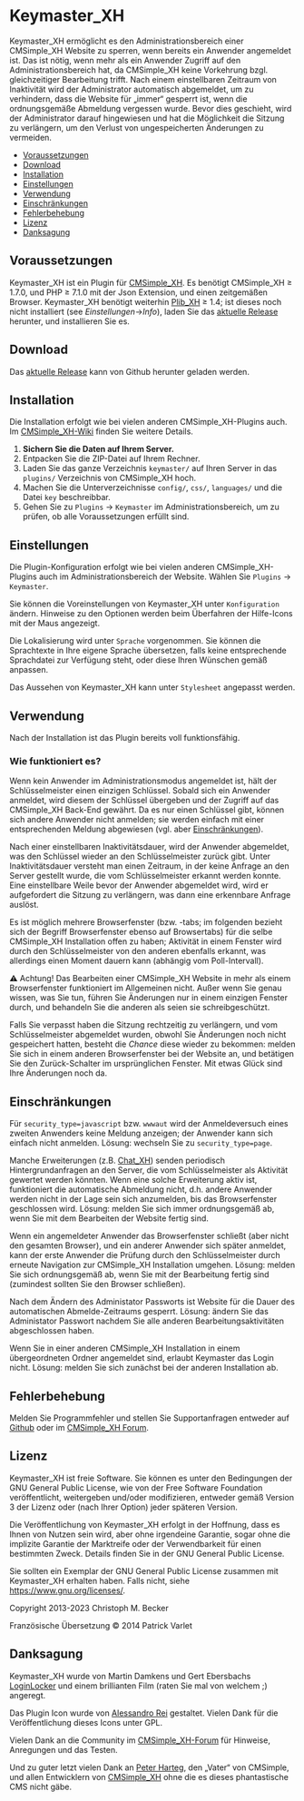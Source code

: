 # Keymaster_XH

Keymaster_XH ermöglicht es den Administrationsbereich einer
CMSimple_XH Website zu sperren, wenn bereits ein Anwender
angemeldet ist. Das ist nötig, wenn mehr als ein Anwender Zugriff
auf den Administrationsbereich hat, da CMSimple_XH keine
Vorkehrung bzgl. gleichzeitiger Bearbeitung trifft. Nach einem
einstellbaren Zeitraum von Inaktivität wird der Administrator
automatisch abgemeldet, um zu verhindern, dass die Website für
„immer“ gesperrt ist, wenn die ordnungsgemäße Abmeldung vergessen
wurde. Bevor dies geschieht, wird der Administrator darauf
hingewiesen und hat die Möglichkeit die Sitzung zu verlängern, um
den Verlust von ungespeicherten Änderungen zu vermeiden.

- [Voraussetzungen](#voraussetzungen)
- [Download](#download)
- [Installation](#installation)
- [Einstellungen](#einstellungen)
- [Verwendung](#verwendung)
- [Einschränkungen](#einschränkungen)
- [Fehlerbehebung](#fehlerbehebung)
- [Lizenz](#lizenz)
- [Danksagung](#danksagung)

## Voraussetzungen

Keymaster_XH ist ein Plugin für [CMSimple_XH](https://cmsimple-xh.org/de/).
Es benötigt CMSimple_XH ≥ 1.7.0,
und PHP ≥ 7.1.0 mit der Json Extension, und einen zeitgemäßen Browser.
Keymaster_XH benötigt weiterhin [Plib_XH](https://github.com/cmb69/plib_xh) ≥ 1.4;
ist dieses noch nicht installiert (see *Einstellungen*→*Info*),
laden Sie das [aktuelle Release](https://github.com/cmb69/plib_xh/releases/latest)
herunter, und installieren Sie es.


## Download

Das [aktuelle Release](https://github.com/cmb69/keymaster_xh/releases/latest)
kann von Github herunter geladen werden.

## Installation

Die Installation erfolgt wie bei vielen anderen
CMSimple_XH-Plugins auch. Im
[CMSimple_XH-Wiki](https://wiki.cmsimple-xh.org/doku.php/de:installation#plugins)
finden Sie weitere Details.

1. **Sichern Sie die Daten auf Ihrem Server.**
1. Entpacken Sie die ZIP-Datei auf Ihrem Rechner.
1. Laden Sie das ganze Verzeichnis `keymaster/` auf Ihren Server in das
   `plugins/` Verzeichnis von CMSimple_XH  hoch.
1. Machen Sie die Unterverzeichnisse `config/`, `css/`, `languages/`
   und die Datei `key` beschreibbar.
1. Gehen Sie zu `Plugins` → `Keymaster` im Administrationsbereich,
   um zu prüfen, ob alle Voraussetzungen erfüllt sind.

## Einstellungen

Die Plugin-Konfiguration erfolgt wie bei vielen anderen
CMSimple_XH-Plugins auch im Administrationsbereich der Website.
Wählen Sie `Plugins` → `Keymaster`.

Sie können die Voreinstellungen von Keymaster_XH unter
`Konfiguration` ändern. Hinweise zu den Optionen werden beim
Überfahren der Hilfe-Icons mit der Maus angezeigt.

Die Lokalisierung wird unter `Sprache` vorgenommen. Sie können die
Sprachtexte in Ihre eigene Sprache übersetzen, falls keine
entsprechende Sprachdatei zur Verfügung steht, oder diese Ihren
Wünschen gemäß anpassen.

Das Aussehen von Keymaster_XH kann unter `Stylesheet` angepasst werden.

## Verwendung

Nach der Installation ist das Plugin bereits voll funktionsfähig.

### Wie funktioniert es?

Wenn kein Anwender im Administrationsmodus angemeldet ist, hält
der Schlüsselmeister einen einzigen Schlüssel. Sobald sich ein
Anwender anmeldet, wird diesem der Schlüssel übergeben und der
Zugriff auf das CMSimple_XH Back-End gewährt. Da es nur einen
Schlüssel gibt, können sich andere Anwender nicht anmelden; sie
werden einfach mit einer entsprechenden Meldung abgewiesen (vgl.
aber [Einschränkungen](#einschränkungen)).

Nach einer einstellbaren Inaktivitätsdauer, wird der Anwender
abgemeldet, was den Schlüssel wieder an den Schlüsselmeister
zurück gibt. Unter Inaktivitätsdauer versteht man einen Zeitraum,
in der keine Anfrage an den Server gestellt wurde, die vom
Schlüsselmeister erkannt werden konnte. Eine einstellbare Weile
bevor der Anwender abgemeldet wird, wird er aufgefordert die
Sitzung zu verlängern, was dann eine erkennbare Anfrage auslöst.

Es ist möglich mehrere Browserfenster (bzw. -tabs; im folgenden
bezieht sich der Begriff Browserfenster ebenso auf Browsertabs)
für die selbe CMSimple_XH Installation offen zu haben; Aktivität
in einem Fenster wird durch den Schlüsselmeister von den anderen
ebenfalls erkannt, was allerdings einen Moment dauern kann
(abhängig vom Poll-Intervall).

⚠ Achtung! Das Bearbeiten einer CMSimple_XH Website in mehr als
einem Browserfenster funktioniert im Allgemeinen nicht. Außer wenn
Sie genau wissen, was Sie tun, führen Sie Änderungen nur in einem
einzigen Fenster durch, und behandeln Sie die anderen als seien
sie schreibgeschützt.

Falls Sie verpasst haben die Sitzung rechtzeitig zu verlängern,
und vom Schlüsselmeister abgemeldet wurden, obwohl Sie Änderungen
noch nicht gespeichert hatten, besteht die *Chance* diese wieder
zu bekommen: melden Sie sich in einem anderen Browserfenster bei
der Website an, und betätigen Sie den Zurück-Schalter im
ursprünglichen Fenster. Mit etwas Glück sind Ihre Änderungen noch
da.

## Einschränkungen

Für `security_type=javascript` bzw. `wwwaut` wird der
Anmeldeversuch eines zweiten Anwenders keine Meldung anzeigen; der
Anwender kann sich einfach nicht anmelden. Lösung: wechseln Sie zu
`security_type=page`.

Manche Erweiterungen (z.B.
[Chat_XH](https://github.com/cmb69/chat_xh)) senden periodisch
Hintergrundanfragen an den Server, die vom Schlüsselmeister als
Aktivität gewertet werden könnten. Wenn eine solche Erweiterung
aktiv ist, funktioniert die automatische Abmeldung nicht, d.h.
andere Anwender werden nicht in der Lage sein sich anzumelden, bis
das Browserfenster geschlossen wird. Lösung: melden Sie sich immer
ordnungsgemäß ab, wenn Sie mit dem Bearbeiten der Website fertig
sind.

Wenn ein angemeldeter Anwender das Browserfenster schließt (aber
nicht den gesamten Browser), und ein anderer Anwender sich später
anmeldet, kann der erste Anwender die Prüfung durch den
Schlüsselmeister durch erneute Navigation zur CMSimple_XH
Installation umgehen. Lösung: melden Sie sich ordnungsgemäß ab,
wenn Sie mit der Bearbeitung fertig sind (zumindest sollten Sie
den Browser schließen).

Nach dem Ändern des Administator Passworts ist Website für die
Dauer des automatischen Abmelde-Zeitraums gesperrt. Lösung: ändern
Sie das Administator Passwort nachdem Sie alle anderen
Bearbeitungsaktivitäten abgeschlossen haben.

Wenn Sie in einer anderen CMSimple_XH Installation in einem
übergeordneten Ordner angemeldet sind, erlaubt Keymaster das Login
nicht. Lösung: melden Sie sich zunächst bei der anderen
Installation ab.

## Fehlerbehebung

Melden Sie Programmfehler und stellen Sie Supportanfragen entweder auf
[Github](https://github.com/cmb69/keymaster_xh/issues) oder im
[CMSimple_XH Forum](https://cmsimpleforum.com/).

## Lizenz

Keymaster_XH ist freie Software. Sie können es unter den Bedingungen der
GNU General Public License, wie von der Free Software Foundation
veröffentlicht, weitergeben und/oder modifizieren, entweder gemäß
Version 3 der Lizenz oder (nach Ihrer Option) jeder späteren Version.

Die Veröffentlichung von Keymaster_XH erfolgt in der Hoffnung, dass es
Ihnen von Nutzen sein wird, aber ohne irgendeine Garantie, sogar ohne
die implizite Garantie der Marktreife oder der Verwendbarkeit für einen
bestimmten Zweck. Details finden Sie in der GNU General Public License.

Sie sollten ein Exemplar der GNU General Public License zusammen mit
Keymaster_XH erhalten haben. Falls nicht, siehe <https://www.gnu.org/licenses/>.

Copyright 2013-2023 Christoph M. Becker

Französische Übersetzung © 2014 Patrick Varlet

## Danksagung

Keymaster_XH wurde von Martin Damkens und Gert Ebersbachs
[LoginLocker](https://ge-webdesign.de/cmsimpleplugins/?Eigene_Plugins___LoginLocker)
und einem brillianten Film (raten Sie mal von welchem ;) angeregt.

Das Plugin Icon wurde von [Alessandro Rei](http://www.mentalrey.it/) gestaltet.
Vielen Dank für die Veröffentlichung dieses Icons unter GPL.

Vielen Dank an die Community im
[CMSimple_XH-Forum](https://www.cmsimpleforum.com/) für Hinweise,
Anregungen und das Testen.

Und zu guter letzt vielen Dank an [Peter Harteg](https://www.harteg.dk/),
den „Vater“ von CMSimple, und allen Entwicklern von [CMSimple_XH](https://www.cmsimple-xh.org/de/)
ohne die es dieses phantastische CMS nicht gäbe.
